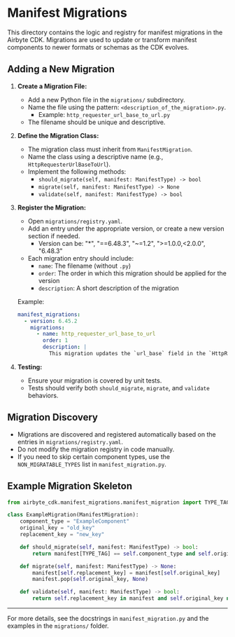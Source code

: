 # Manifest Migrations

This directory contains the logic and registry for manifest migrations in the Airbyte CDK. Migrations are used to update or transform manifest components to newer formats or schemas as the CDK evolves.

## Adding a New Migration

1. **Create a Migration File:**
   - Add a new Python file in the `migrations/` subdirectory.
   - Name the file using the pattern: `<description_of_the_migration>.py`.
     - Example: `http_requester_url_base_to_url.py`
   - The filename should be unique and descriptive.

2. **Define the Migration Class:**
   - The migration class must inherit from `ManifestMigration`.
   - Name the class using a descriptive name (e.g., `HttpRequesterUrlBaseToUrl`).
   - Implement the following methods:
     - `should_migrate(self, manifest: ManifestType) -> bool`
     - `migrate(self, manifest: ManifestType) -> None`
     - `validate(self, manifest: ManifestType) -> bool`

3. **Register the Migration:**
   - Open `migrations/registry.yaml`.
   - Add an entry under the appropriate version, or create a new version section if needed. 
     - Version can be: "*", "==6.48.3", "~=1.2", ">=1.0.0,<2.0.0", "6.48.3" 
   - Each migration entry should include:
     - `name`: The filename (without `.py`)
     - `order`: The order in which this migration should be applied for the version
     - `description`: A short description of the migration

   Example:
   ```yaml
   manifest_migrations:
     - version: 6.45.2
       migrations:
         - name: http_requester_url_base_to_url
           order: 1
           description: |
             This migration updates the `url_base` field in the `HttpRequester` component spec to `url`.
   ```

4. **Testing:**
   - Ensure your migration is covered by unit tests.
   - Tests should verify both `should_migrate`, `migrate`, and `validate` behaviors.

## Migration Discovery

- Migrations are discovered and registered automatically based on the entries in `migrations/registry.yaml`.
- Do not modify the migration registry in code manually.
- If you need to skip certain component types, use the `NON_MIGRATABLE_TYPES` list in `manifest_migration.py`.

## Example Migration Skeleton

```python
from airbyte_cdk.manifest_migrations.manifest_migration import TYPE_TAG, ManifestMigration, ManifestType

class ExampleMigration(ManifestMigration):
    component_type = "ExampleComponent"
    original_key = "old_key"
    replacement_key = "new_key"

    def should_migrate(self, manifest: ManifestType) -> bool:
        return manifest[TYPE_TAG] == self.component_type and self.original_key in manifest

    def migrate(self, manifest: ManifestType) -> None:
        manifest[self.replacement_key] = manifest[self.original_key]
        manifest.pop(self.original_key, None)

    def validate(self, manifest: ManifestType) -> bool:
        return self.replacement_key in manifest and self.original_key not in manifest
```

---

For more details, see the docstrings in `manifest_migration.py` and the examples in the `migrations/` folder.